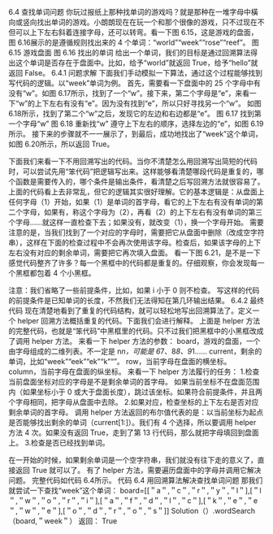 

6.4 查找单词问题
你玩过报纸上那种找单词的游戏吗？就是那种在一堆字母中橫向或竖向找出单词的游戏。小朗朗现在在玩一个和那个很像的游戏，只不过现在不但可以上下左右斜着连接字母，还可以转弯。看一下图 6.15，这是游戏的盘面，图 6.16展示的是遵循规则找出来的 4 个单词：“world”“week”“rose”“reef”。
图 6.15 游戏盘面
图 6.16 找出的单词
给出一个单词，我们的目标是通过回溯算法得出这个单词是否存在于盘面中。比如，给予“world”就返回 True，给予“hello”就返回 False。
6.4.1 问题求解
下面我们手动模拟一下算法，通过这个过程能够找到写代码的逻辑。以“week”单词为例。
首先，需要看一下盘面中的 25 个字母中有没有“w”。如图 6.17所示，找到了一个“w”。接下来，第二个字母是“e”，来看一下“w”的上下左右有没有“e”。因为没有找到“e”，所以只好寻找另一个“w”。
如图 6.18所示，找到了第二个“w”之后，发现它的左边和右边都是“e”。
图 6.17 找到第一个字母“w”
图 6.18 重新找“w”
遵守上下左右的顺序，选择左边的“e”，如图 6.19所示。
接下来的步骤就不一一展示了，到最后，成功地找出了“week”这个单词，如图 6.20所示，所以返回 True。

下面我们来看一下不用回溯写出的代码。当你不清楚怎么用回溯写出简短的代码时，可以尝试先用“笨代码”把逻辑写出来。这样能够看清楚哪段代码是重复的，哪个函数是需要传入的，哪个条件是输出条件，看清楚之后写回溯方法就很容易了。
上面的代码看上去非常乱，但它的逻辑其实很好理解。它的基本逻辑是：从盘面上任何字母（1）开始，如果（1）是单词的首字母，看它的上下左右有没有单词的第二个字母，如果有，称这个字母为（2），再看（2）的上下左右有没有单词的第三个字母……就这样一直检查下去；如果没有，就改变（1），换一个字母开始。
需要注意的是，当我们找到了一个对应的字母时，需要把它从盘面中删除（改成空字符串），这样在下面的检查过程中不会再次使用该字母。检查后，如果该字母的上下左右没有对应的剩余单词，需要把它再次填入盘面。
看一下图 6.21，是不是一下感觉代码整齐了许多？每一个黑框中的代码都是重复的。仔细观察，你会发现每一个黑框都包着 4 个小黑框。


注意：我们省略了一些前提条件，比如，如果 i 小于 0 则不检查。
写这样的代码的前提条件是已知单词的长度，不然我们无法得知在第几环输出结果。
6.4.2 最终代码
现在清楚地看到了重复的代码结构，就可以轻松地写出回溯算法了。定义一个 helper 回溯方法概括重复的代码。下面我们会进行解释。
上面是 helper 方法的完整代码，也就是“笨代码”中黑框里的代码。只不过我们把黑框中的小黑框改成了调用 helper 方法。
来看一下 helper 方法的参数：
board，游戏的盘面，一个由字母组成的二维列表。不一定是 n*n，可能是 6*7、8*8、9*1……
current，剩余的单词，比如“week”“eek”“ek”“k”“”。
row，当前字母在盘面的横坐标。
column，当前字母在盘面的纵坐标。
来看一下 helper 方法履行的任务：
1.检查当前盘面坐标对应的字母是不是剩余单词的首字母。
如果当前坐标不在盘面范围内（如果坐标小于 0 或大于盘面长度），跳过该坐标。如果符合前提条件，并且两个字母相同，把字母从盘面中去除。
2.如果对应，检查坐标的上下左右是否对应剩余单词的首字母。
调用 helper 方法返回的布尔值代表的是：以当前坐标为起点是否能够找出剩余的单词（current[1:]）。我们有 4 个选择，所以要调用 helper 方法 4 次。如果没有返回 True，走到了第 13 行代码，那么就把字母填回到盘面上。
3.检查是否已经找到单词。

在一开始的时候，如果剩余单词是一个空字符串，我们就没有往下走的意义了，直接返回 True 就可以了。
有了 helper 方法，需要遍历盘面中的字母并调用它解决问题。
完整代码如代码 6.4所示。
代码 6.4 用回溯算法解决查找单词问题
那我们就尝试一下查找“week”这个单词：
board=[[＂a＂,＂c＂,＂r＂,＂y＂,＂l＂],[＂l＂,＂w＂,＂o＂,＂r＂,＂i＂],[＂a＂,＂f＂,＂d＂,＂l＂,＂c＂],[＂k＂,＂e＂,＂e＂,＂w＂,＂e＂],[＂o＂,＂d＂,＂r＂,＂o＂,＂s＂]]
Solution（）.wordSearch（board,＂week＂）
返回：
True
